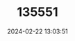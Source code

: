 ---
title: "135551"
category: "Squalius cii"
draft: false
date: 2024-02-22 13:03:51
languages:
  English: ["Marmara Chub"]
---